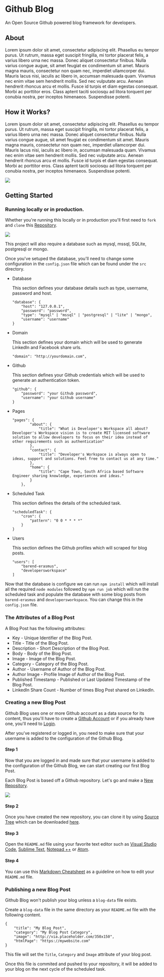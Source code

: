 # Github Blog

An Open Source Github powered blog framework for developers.

## About

Lorem ipsum dolor sit amet, consectetur adipiscing elit. Phasellus eu tempor purus. Ut rutrum, massa eget suscipit fringilla, mi tortor placerat felis, a varius libero urna nec massa. Donec aliquet consectetur finibus. Nulla varius congue augue, sit amet feugiat ex condimentum sit amet. Mauris magna mauris, consectetur non quam nec, imperdiet ullamcorper dui. Mauris lacus nisi, iaculis ac libero in, accumsan malesuada quam. Vivamus nec enim vitae sem hendrerit mollis. Sed nec vulputate arcu. Aenean hendrerit rhoncus arcu et mollis. Fusce id turpis et diam egestas consequat. Morbi ac porttitor eros. Class aptent taciti sociosqu ad litora torquent per conubia nostra, per inceptos himenaeos. Suspendisse potenti.

## How it Works?

Lorem ipsum dolor sit amet, consectetur adipiscing elit. Phasellus eu tempor purus. Ut rutrum, massa eget suscipit fringilla, mi tortor placerat felis, a varius libero urna nec massa. Donec aliquet consectetur finibus. Nulla varius congue augue, sit amet feugiat ex condimentum sit amet. Mauris magna mauris, consectetur non quam nec, imperdiet ullamcorper dui. Mauris lacus nisi, iaculis ac libero in, accumsan malesuada quam. Vivamus nec enim vitae sem hendrerit mollis. Sed nec vulputate arcu. Aenean hendrerit rhoncus arcu et mollis. Fusce id turpis et diam egestas consequat. Morbi ac porttitor eros. Class aptent taciti sociosqu ad litora torquent per conubia nostra, per inceptos himenaeos. Suspendisse potenti.

![](https://github.com/barend-erasmus/github-blog/raw/master/images/github-blog.png)

## Getting Started

### Running locally or in production.

Whether you're running this locally or in production you'll first need to `fork` and `clone` this [Repository](https://github.com/barend-erasmus/github-blog).

![](https://github.com/barend-erasmus/github-blog/raw/master/images/screenshot-fork-clone.PNG)

This project will also require a database such as mysql, mssql, SQLite, postgresql or mongo.

Once you've setuped the database, you'll need to change some configuration in the `config.json` file which can be found under the `src` directory.

* Database

    This section defines your database details such as type, username, password and host.

    ```
    "database": {
        "host": "127.0.0.1",
        "password": "password",
        "type": "mysql" | "mssql" | "postgresql" | "lite" | "mongo",
        "username": "username"
    }
    ```

* Domain

    This section defines your domain which will be used to generate LinkedIn and Facebook share urls.

    ```
    "domain": "http://yourdomain.com",
    ```
* Github

    This section defines your Github credentials which will be used to generate an authentication token.

    ```
    "github": {
        "password": "your Github password",
        "username": "your Github username"
    }
    ```
    
* Pages

    ```
    "pages": {
            "about": {
                "title": "What is Developer's Workspace all about? Developer's Workspace vision is to create MIT licensed software solution to allow developers to focus on their idea instead of other requirements such as authentication"
            },
            "contact": {
                "title": "Developer's Workspace is always open to ideas, support and solutions. Feel free to contact us at any time."
            },
            "home": {
                "title": "Cape Town, South Africa based Software Engineer sharing knowledge, experiences and ideas."
            }
        },
    ```

* Scheduled Task

    This section defines the details of the scheduled task.

    ```
    "scheduledTask": {
        "cron": {
            "pattern": "0 0 * * * *"
        }
    }
    ```

* Users

    This section defines the Github profiles which will scraped for blog posts.

    ```
    "users": [
        "barend-erasmus",
        "developersworkspace"
    ]
    ```

Now that the database is configure we can run `npm install` which will install all the required `node modules` followed by `npm run job` which will run the scheduled task and populate the database with some blog posts from `barend-erasmus` and `developersworkspace`. You can change this in the `config.json` file.

### The Attributes of a Blog Post

A Blog Post has the following attributes:

* Key - Unique Identifier of the Blog Post.
* Title - Title of the Blog Post.
* Description - Short Description of the Blog Post.
* Body - Body of the Blog Post.
* Image - Image of the Blog Post.
* Category - Category of the Blog Post.
* Author - Username of Author of the Blog Post.
* Author Image - Profile Image of Author of the Blog Post.
* Published Timestamp - Published or Last Updated Timestamp of the Blog Post.
* LinkedIn Share Count - Number of times Blog Post shared on LinkedIn.

### Creating a new Blog Post

Github Blog uses one or more Github account as a data source for its content, thus you'll have to create a [Github Account](https://github.com/join) or if you already have one, you'll need to [Login](https://github.com/login).

After you've registered or logged in, you need to make sure that your username is added to the configuration of the Github Blog.

#### **Step 1**

Now that you are logged in and made sure that your username is added to the configuration of the Github Blog, we can start creating our first Blog Post.

Each Blog Post is based off a Github repository. Let's go and make a [New Repository](https://github.com/new).

![](https://github.com/barend-erasmus/github-blog/raw/master/images/screenshot-new-repository.PNG)

#### **Step 2**

Once you have created the new repository, you can clone it by using [Source Tree](https://www.sourcetreeapp.com/) which can be downloaded [here](https://downloads.atlassian.com/software/sourcetree/windows/ga/SourceTreeSetup-2.1.2.5.exe?_ga=2.15719541.279631402.1502350707-1804559775.1502350707).

#### **Step 3**

Open the `README.md` file using your favorite text editor such as [Visual Studio Code](https://code.visualstudio.com/), [Sublime Text](https://www.sublimetext.com/), [Notepad ++](https://notepad-plus-plus.org/download/v7.4.2.html) or [Atom](https://atom.io/).

#### **Step 4**

You can use this [Markdown Cheatsheet](https://github.com/adam-p/markdown-here/wiki/Markdown-Cheatsheet) as a guideline on how to edit your `README.md` file.

### Publishing a new Blog Post

Github Blog won't publish your blog unless a `blog-data` file exists.

Create a `blog-data` file in the same directory as your `README.md` file with the following content.

```
{
    "title": "My Blog Post",
    "category": "My Blog Post Category",
    "image": "http://via.placeholder.com/350x150",
    "htmlPage": "https://mywebsite.com"
}
```

This file will set the `Title`, `Category` and `Image` attribute of your blog post.

Once this file is commited and pushed to your repository, it will be added to your blog on the next cycle of the scheduled task.